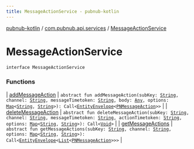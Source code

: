 ```yaml
---
title: MessageActionService - pubnub-kotlin
---
```


[pubnub-kotlin](../../index.html) / [com.pubnub.api.services](../index.html) / [MessageActionService](./index.html)

# MessageActionService

`interface MessageActionService`

### Functions

| [addMessageAction](add-message-action.html) | `abstract fun addMessageAction(subKey: `[`String`](https://kotlinlang.org/api/latest/jvm/stdlib/kotlin/-string/index.html)`, channel: `[`String`](https://kotlinlang.org/api/latest/jvm/stdlib/kotlin/-string/index.html)`, messageTimetoken: `[`String`](https://kotlinlang.org/api/latest/jvm/stdlib/kotlin/-string/index.html)`, body: `[`Any`](https://kotlinlang.org/api/latest/jvm/stdlib/kotlin/-any/index.html)`, options: `[`Map`](https://kotlinlang.org/api/latest/jvm/stdlib/kotlin.collections/-map/index.html)`<`[`String`](https://kotlinlang.org/api/latest/jvm/stdlib/kotlin/-string/index.html)`, `[`String`](https://kotlinlang.org/api/latest/jvm/stdlib/kotlin/-string/index.html)`>): Call<`[`EntityEnvelope`](../../com.pubnub.api.models.server.objects_api/-entity-envelope/index.html)`<`[`PNMessageAction`](../../com.pubnub.api.models.consumer.message_actions/-p-n-message-action/index.html)`>>` |
| [deleteMessageAction](delete-message-action.html) | `abstract fun deleteMessageAction(subKey: `[`String`](https://kotlinlang.org/api/latest/jvm/stdlib/kotlin/-string/index.html)`, channel: `[`String`](https://kotlinlang.org/api/latest/jvm/stdlib/kotlin/-string/index.html)`, messageTimetoken: `[`String`](https://kotlinlang.org/api/latest/jvm/stdlib/kotlin/-string/index.html)`, actionTimetoken: `[`String`](https://kotlinlang.org/api/latest/jvm/stdlib/kotlin/-string/index.html)`, options: `[`Map`](https://kotlinlang.org/api/latest/jvm/stdlib/kotlin.collections/-map/index.html)`<`[`String`](https://kotlinlang.org/api/latest/jvm/stdlib/kotlin/-string/index.html)`, `[`String`](https://kotlinlang.org/api/latest/jvm/stdlib/kotlin/-string/index.html)`>): Call<`[`Void`](https://docs.oracle.com/javase/6/docs/api/java/lang/Void.html)`>` |
| [getMessageActions](get-message-actions.html) | `abstract fun getMessageActions(subKey: `[`String`](https://kotlinlang.org/api/latest/jvm/stdlib/kotlin/-string/index.html)`, channel: `[`String`](https://kotlinlang.org/api/latest/jvm/stdlib/kotlin/-string/index.html)`, options: `[`Map`](https://kotlinlang.org/api/latest/jvm/stdlib/kotlin.collections/-map/index.html)`<`[`String`](https://kotlinlang.org/api/latest/jvm/stdlib/kotlin/-string/index.html)`, `[`String`](https://kotlinlang.org/api/latest/jvm/stdlib/kotlin/-string/index.html)`>): Call<`[`EntityEnvelope`](../../com.pubnub.api.models.server.objects_api/-entity-envelope/index.html)`<`[`List`](https://kotlinlang.org/api/latest/jvm/stdlib/kotlin.collections/-list/index.html)`<`[`PNMessageAction`](../../com.pubnub.api.models.consumer.message_actions/-p-n-message-action/index.html)`>>>` |

